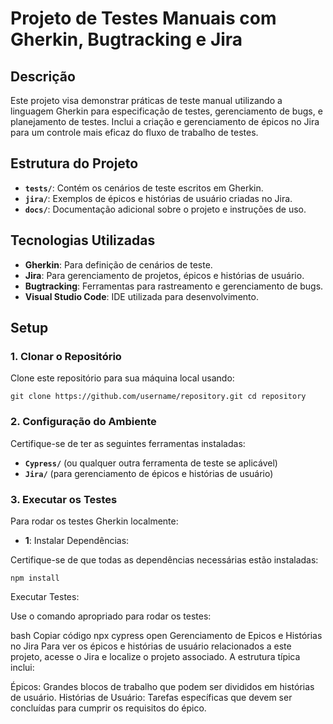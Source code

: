# Projeto de Testes Manuais com Gherkin, Bugtracking e Jira

## Descrição

Este projeto visa demonstrar práticas de teste manual utilizando a linguagem Gherkin para especificação de testes, gerenciamento de bugs, e planejamento de testes. Inclui a criação e gerenciamento de épicos no Jira para um controle mais eficaz do fluxo de trabalho de testes.

## Estrutura do Projeto

- **`tests/`**: Contém os cenários de teste escritos em Gherkin.
- **`jira/`**: Exemplos de épicos e histórias de usuário criadas no Jira.
- **`docs/`**: Documentação adicional sobre o projeto e instruções de uso.

## Tecnologias Utilizadas

- **Gherkin**: Para definição de cenários de teste.
- **Jira**: Para gerenciamento de projetos, épicos e histórias de usuário.
- **Bugtracking**: Ferramentas para rastreamento e gerenciamento de bugs.
- **Visual Studio Code**: IDE utilizada para desenvolvimento.

## Setup

### 1. Clonar o Repositório

Clone este repositório para sua máquina local usando:

`git clone https://github.com/username/repository.git
cd repository`


### 2. Configuração do Ambiente
Certifique-se de ter as seguintes ferramentas instaladas:

- **`Cypress/`** (ou qualquer outra ferramenta de teste se aplicável)
- **`Jira/`** (para gerenciamento de épicos e histórias de usuário)

### 3. Executar os Testes
Para rodar os testes Gherkin localmente:

- **1**: Instalar Dependências:

Certifique-se de que todas as dependências necessárias estão instaladas:


`npm install`

Executar Testes:

Use o comando apropriado para rodar os testes:

bash
Copiar código
npx cypress open
Gerenciamento de Epicos e Histórias no Jira
Para ver os épicos e histórias de usuário relacionados a este projeto, acesse o Jira e localize o projeto associado. A estrutura típica inclui:

Épicos: Grandes blocos de trabalho que podem ser divididos em histórias de usuário.
Histórias de Usuário: Tarefas específicas que devem ser concluídas para cumprir os requisitos do épico.
